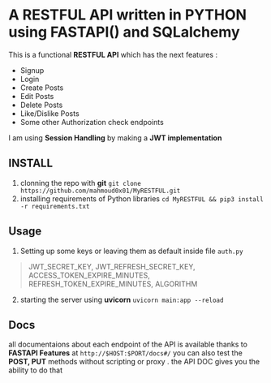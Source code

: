 # A RESTFUL API written in PYTHON using FASTAPI() and SQLalchemy

This is a functional **RESTFUL API** which has the next features :

- Signup
- Login
- Create Posts
- Edit Posts
- Delete Posts
- Like/Dislike Posts
- Some other Authorization check endpoints

I am using **Session Handling** by making a **JWT implementation**

## INSTALL
1. clonning the repo with **git**
` git clone https://github.com/mahmoud0x01/MyRESTFUL.git `
2. installing requirements of Python libraries
`cd MyRESTFUL && pip3 install -r requirements.txt`

## Usage
1. Setting up some keys or leaving them as default inside file `auth.py`
>JWT_SECRET_KEY, JWT_REFRESH_SECRET_KEY, ACCESS_TOKEN_EXPIRE_MINUTES, REFRESH_TOKEN_EXPIRE_MINUTES, ALGORITHM
2. starting the server using **uvicorn**
`uvicorn main:app --reload`


## Docs
all documentaions about each endpoint of the API is available thanks to **FASTAPI Features** at `http://$HOST:$PORT/docs#/` 
you can also test the **POST, PUT** methods without scripting or proxy . the API DOC gives you the ability to do that
